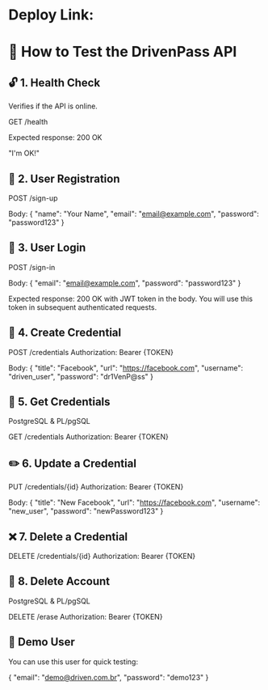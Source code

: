 # Deploy Link:

# 🚀 How to Test the DrivenPass API

## 🔓 1. Health Check
Verifies if the API is online.

GET /health

Expected response:
200 OK

"I'm OK!"

## 👤 2. User Registration

POST /sign-up

Body:
{
  "name": "Your Name",
  "email": "email@example.com",
  "password": "password123"
}

## 🔑 3. User Login

POST /sign-in

Body:
{
  "email": "email@example.com",
  "password": "password123"
}

Expected response:
200 OK with JWT token in the body.
You will use this token in subsequent authenticated requests.

## 🔐 4. Create Credential

POST /credentials
Authorization: Bearer {TOKEN}

Body:
{
  "title": "Facebook",
  "url": "https://facebook.com",
  "username": "driven_user",
  "password": "dr1VenP@ss"
}

## 📄 5. Get Credentials

PostgreSQL & PL/pgSQL

GET /credentials
Authorization: Bearer {TOKEN}

## ✏️ 6. Update a Credential

PUT /credentials/{id}
Authorization: Bearer {TOKEN}

Body:
{
  "title": "New Facebook",
  "url": "https://facebook.com",
  "username": "new_user",
  "password": "newPassword123"
}

## ❌ 7. Delete a Credential

DELETE /credentials/{id}
Authorization: Bearer {TOKEN}

## 🧨 8. Delete Account

PostgreSQL & PL/pgSQL

DELETE /erase
Authorization: Bearer {TOKEN}

## 🧪 Demo User

You can use this user for quick testing:

{
  "email": "demo@driven.com.br",
  "password": "demo123"
}